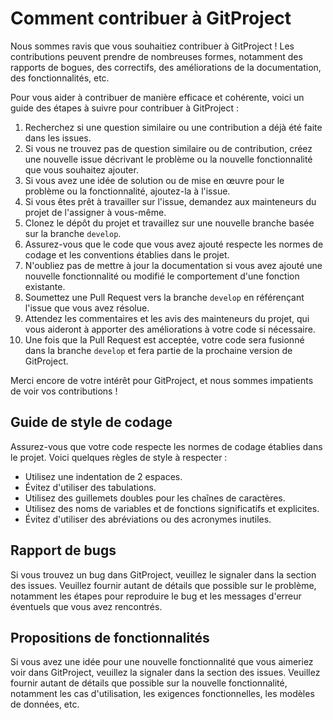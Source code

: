 # Comment contribuer à GitProject

Nous sommes ravis que vous souhaitiez contribuer à GitProject ! Les contributions peuvent prendre de nombreuses formes, notamment des rapports de bogues, des correctifs, des améliorations de la documentation, des fonctionnalités, etc.

Pour vous aider à contribuer de manière efficace et cohérente, voici un guide des étapes à suivre pour contribuer à GitProject :

1. Recherchez si une question similaire ou une contribution a déjà été faite dans les issues.
2. Si vous ne trouvez pas de question similaire ou de contribution, créez une nouvelle issue décrivant le problème ou la nouvelle fonctionnalité que vous souhaitez ajouter.
3. Si vous avez une idée de solution ou de mise en œuvre pour le problème ou la fonctionnalité, ajoutez-la à l'issue.
4. Si vous êtes prêt à travailler sur l'issue, demandez aux mainteneurs du projet de l'assigner à vous-même.
5. Clonez le dépôt du projet et travaillez sur une nouvelle branche basée sur la branche `develop`.
6. Assurez-vous que le code que vous avez ajouté respecte les normes de codage et les conventions établies dans le projet.
7. N'oubliez pas de mettre à jour la documentation si vous avez ajouté une nouvelle fonctionnalité ou modifié le comportement d'une fonction existante.
8. Soumettez une Pull Request vers la branche `develop` en référençant l'issue que vous avez résolue.
9. Attendez les commentaires et les avis des mainteneurs du projet, qui vous aideront à apporter des améliorations à votre code si nécessaire.
10. Une fois que la Pull Request est acceptée, votre code sera fusionné dans la branche `develop` et fera partie de la prochaine version de GitProject.

Merci encore de votre intérêt pour GitProject, et nous sommes impatients de voir vos contributions !

## Guide de style de codage

Assurez-vous que votre code respecte les normes de codage établies dans le projet. Voici quelques règles de style à respecter :

- Utilisez une indentation de 2 espaces.
- Évitez d'utiliser des tabulations.
- Utilisez des guillemets doubles pour les chaînes de caractères.
- Utilisez des noms de variables et de fonctions significatifs et explicites.
- Évitez d'utiliser des abréviations ou des acronymes inutiles.

## Rapport de bugs

Si vous trouvez un bug dans GitProject, veuillez le signaler dans la section des issues. Veuillez fournir autant de détails que possible sur le problème, notamment les étapes pour reproduire le bug et les messages d'erreur éventuels que vous avez rencontrés.

## Propositions de fonctionnalités

Si vous avez une idée pour une nouvelle fonctionnalité que vous aimeriez voir dans GitProject, veuillez la signaler dans la section des issues. Veuillez fournir autant de détails que possible sur la nouvelle fonctionnalité, notamment les cas d'utilisation, les exigences fonctionnelles, les modèles de données, etc.

